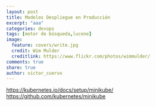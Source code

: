```yaml
---
layout: post
title: Modelos Despliegue en Producción
excerpt: "aaa"
categories: devops
tags: [motor de búsqueda,lucene]
image:
  feature: covers/write.jpg
  credit: Wim Mulder
  creditlink: https://www.flickr.com/photos/wimmulder/
comments: true
share: true
author: victor_cuervo
---
```


https://kubernetes.io/docs/setup/minikube/
https://github.com/kubernetes/minikube
